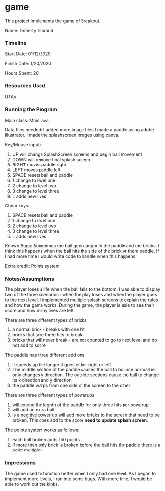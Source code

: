 game
====

This project implements the game of Breakout.

Name:  Doherty Guirand

### Timeline

Start Date: 01/12/2020

Finish Date: 1/20/2020

Hours Spent: 20

### Resources Used
UTAs 

### Running the Program

Main class: Main.java

Data files needed: I added more image files
I made a paddle using adobe illustrator. I made the splashscreen images using canva. 

Key/Mouse inputs:
1) UP will change SplashScreen screens and begin ball movement
2) DOWN will remove final splash screen 
3) RIGHT moves paddle right
4) LEFT moves paddle left
5) SPACE resets ball and paddle 
6) 1 change to level one
7) 2 change to level two
8) 3 change to level three
9) L adds new lives

Cheat keys:
1) SPACE resets ball and paddle 
2) 1 change to level one
3) 2 change to level two
4) 3 change to level three
5) L adds new lives

Known Bugs:
Sometimes the ball gets caught in the paddle and the bricks. I think this happens when the ball hits the side of the brick or them paddle.
If I had more time I would write code to handle when this happens. 

Extra credit:
Points system 

### Notes/Assumptions

The player loses a life when the ball falls to the bottom. 
I was able to display two of the three scenarios : when the play loses and when the player goes to the next level.
I implemented multiple splash screens to explain the rules and how the game works. 
During the game, the player is able to see their score and how many lives are left. 

There are three different types of bricks
1) a normal brick - breaks with one hit
2) bricks that take three hits to break
3) bricks that will never break - are not counted to go to next level and do not add to score

The paddle has three different add ons
1) it speeds up the longer it goes either right or left
2) The middle section of the paddle causes the ball to bounce normall ie. only changes y direction. The outside sections cause the ball to change its x direction and
y direction
3) the paddle warps from one side of the screen to the other

There are three different types of powerups 
1) will extend the legnth of the paddle for only three hits per powerup
2) will add an extra ball
3) is a negitive power up will add more bricks to the screen that need to be broken. This does add to the score **need to update splash screen**.

The points system works as follows:
1) each ball broken adds 150 points
2) if more than only brick is broken before the ball hits the paddle there is a point multipler 


### Impressions
The game used to function better when I only had one level. As I began to implement more levels, I ran into some bugs. With more time, I would be
able to work out the kinks. 
